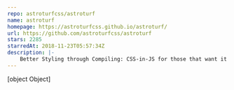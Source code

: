 ```yaml
---
repo: astroturfcss/astroturf
name: astroturf
homepage: https://astroturfcss.github.io/astroturf/
url: https://github.com/astroturfcss/astroturf
stars: 2285
starredAt: 2018-11-23T05:57:34Z
description: |-
    Better Styling through Compiling: CSS-in-JS for those that want it all.
---
```


[object Object]
